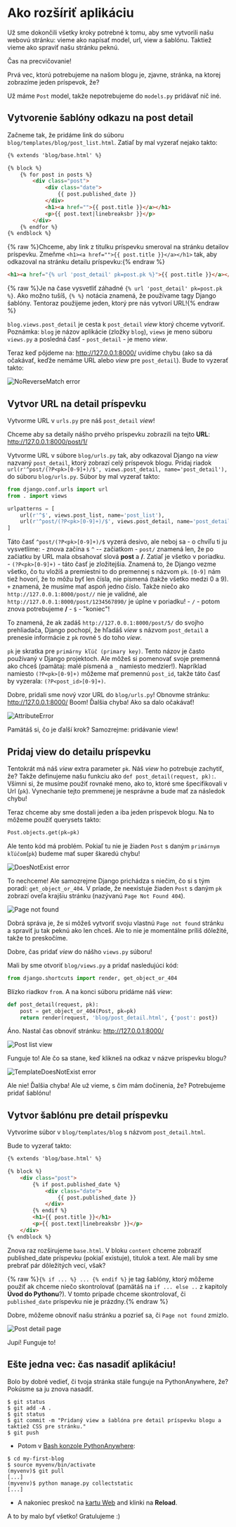 # Ako rozšíriť aplikáciu

Už sme dokončili všetky kroky potrebné k tomu, aby sme vytvorili našu webovú stránku: vieme ako napísať model, url, view a šablónu. Taktiež vieme ako spraviť našu stránku peknú.

Čas na precvičovanie!

Prvá vec, ktorú potrebujeme na našom blogu je, zjavne, stránka, na ktorej zobrazíme jeden príspevok, že?

Už máme `Post` model, takže nepotrebujeme do `models.py` pridávať nič iné.

## Vytvorenie šablóny odkazu na post detail

Začneme tak, že pridáme link do súboru `blog/templates/blog/post_list.html`. Zatiaľ by mal vyzerať nejako takto:

```html
{% extends 'blog/base.html' %}

{% block %}
    {% for post in posts %}
        <div class="post">
            <div class="date">
                {{ post.published_date }}
            </div>
            <h1><a href="">{{ post.title }}</a></h1>
            <p>{{ post.text|linebreaksbr }}</p>
        </div>
    {% endfor %}
{% endblock %}
```

{% raw %}Chceme, aby link z titulku príspevku smeroval na stránku detailov príspevku. Zmeňme `<h1><a href="">{{ post.title }}</a></h1>` tak, aby odkazoval na stránku detailu príspevku:{% endraw %}

```html
<h1><a href="{% url 'post_detail' pk=post.pk %}">{{ post.title }}</a></h1>
```

{% raw %}Je na čase vysvetliť záhadné `{% url 'post_detail' pk=post.pk %}`. Ako možno tušíš, `{% %}` notácia znamená, že používame tagy Django šablóny. Tentoraz použijeme jeden, ktorý pre nás vytvorí URL!{% endraw %}

`blog.views.post_detail` je cesta k `post_detail` *view* ktorý chceme vytvoriť. Poznámka: `blog` je názov aplikácie (zložky `blog`), `views` je meno súboru `views.py` a posledná časť - `post_detail` - je meno *view*.

Teraz keď pôjdeme na: http://127.0.0.1:8000/ uvidíme chybu (ako sa dá očakávať, keďže nemáme URL alebo *view* pre `post_detail`). Bude to vyzerať takto:

![NoReverseMatch error][1]

 [1]: images/no_reverse_match2.png

## Vytvor URL na detail príspevku

Vytvorme URL v `urls.py` pre náš `post_detail` *view*!

Chceme aby sa detaily nášho prvého príspevku zobrazili na tejto **URL**: http://127.0.0.1:8000/post/1/

Vytvorme URL v súbore `blog/urls.py` tak, aby odkazoval Django na *view* nazvaný `post_detail`, ktorý zobrazí celý príspevok blogu. Pridaj riadok `url(r'^post/(?P<pk>[0-9]+)/$', views.post_detail, name='post_detail'),` do súboru `blog/urls.py`. Súbor by mal vyzerať takto:

```python
from django.conf.urls import url
from . import views

urlpatterns = [
    url(r'^$', views.post_list, name='post_list'),
    url(r'^post/(?P<pk>[0-9]+)/$', views.post_detail, name='post_detail'),
]
```

Táto časť `^post/(?P<pk>[0-9]+)/$` vyzerá desivo, ale neboj sa - o chvíľu ti ju vysvetlíme: - znova začína s `^` -- začiatkom - `post/` znamená len, že po začiatku by URL mala obsahovať slová **post** a **/**. Zatiaľ je všetko v poriadku. - `(?P<pk>[0-9]+)` - táto časť je zložitejšia. Znamená to, že Django vezme všetko, čo tu vložíš a premiestni to do premennej s názvom `pk`. `[0-9]` nám tiež hovorí, že to môžu byť len čísla, nie písmená (takže všetko medzi 0 a 9). `+` znamená, že musíme mať aspoň jedno číslo. Takže niečo ako `http://127.0.0.1:8000/post//` nie je validné, ale `http://127.0.0.1:8000/post/1234567890/` je úplne v poriadku! - `/` - potom znova potrebujeme **/** - `$` - "koniec"!

To znamená, že ak zadáš `http://127.0.0.1:8000/post/5/` do svojho prehliadača, Django pochopí, že hľadáš *view* s názvom `post_detail` a prenesie informácie z `pk` rovné `5` do toho *view*.

`pk` je skratka pre `primárny kľúč (primary key)`. Tento názov je často používaný v Django projektoch. Ale môžeš si pomenovať svoje premenná ako chceš (pamätaj: malé písmená a `_` namiesto medzier!). Napríklad namiesto `(?P<pk>[0-9]+)` môžeme mať premennú `post_id`, takže táto časť by vyzerala: `(?P<post_id>[0-9]+)`.

Dobre, pridali sme nový vzor URL do `blog/urls.py`! Obnovme stránku: http://127.0.0.1:8000/ Boom! Ďalšia chyba! Ako sa dalo očakávať!

![AttributeError][2]

 [2]: images/attribute_error2.png

Pamätáš si, čo je ďalší krok? Samozrejme: pridávanie view!

## Pridaj view do detailu príspevku

Tentokrát má náš *view* extra parameter `pk`. Náš *view* ho potrebuje zachytiť, že? Takže definujeme našu funkciu ako `def post_detail(request, pk):`. Všimni si, že musíme použiť rovnaké meno, ako to, ktoré sme špecifikovali v Url (`pk`). Vynechanie tejto premmenej je nesprávne a bude mať za následok chybu!

Teraz chceme aby sme dostali jeden a iba jeden príspevok blogu. Na to môžeme použiť querysets takto:

```python
Post.objects.get(pk=pk)
```

Ale tento kód má problém. Pokiaľ tu nie je žiaden `Post` s daným `primárnym kľúčom`(`pk`) budeme mať super škaredú chybu!

![DoesNotExist error][3]

 [3]: images/does_not_exist2.png

To nechceme! Ale samozrejme Django prichádza s niečim, čo si s tým poradí: `get_object_or_404`. V príade, že neexistuje žiaden `Post` s daným `pk` zobrazí oveľa krajšiu stránku (nazývanú `Page Not Found 404`).

![Page not found][4]

 [4]: images/404_2.png

Dobrá správa je, že si môžeš vytvoriť svoju vlastnú `Page not found` stránku a spraviť ju tak peknú ako len chceš. Ale to nie je momentálne príliš dôležité, takže to preskočíme.

Dobre, čas pridať *view* do nášho `views.py` súboru!

Mali by sme otvoriť `blog/views.py` a pridať nasledujúci kód:

```python
from django.shortcuts import render, get_object_or_404
```


Blízko riadkov `from`. A na konci súboru pridáme náš *view*:

```python
def post_detail(request, pk):
    post = get_object_or_404(Post, pk=pk)
    return render(request, 'blog/post_detail.html', {'post': post})
```


Áno. Nastal čas obnoviť stránku: http://127.0.0.1:8000/

![Post list view][5]

 [5]: images/post_list2.png

Funguje to! Ale čo sa stane, keď klikneš na odkaz v názve príspevku blogu?

![TemplateDoesNotExist error][6]

 [6]: images/template_does_not_exist2.png

Ale nie! Ďalšia chyba! Ale už vieme, s čim mám dočinenia, že? Potrebujeme pridať šablónu!

## Vytvor šablónu pre detail príspevku

Vytvoríme súbor v `blog/templates/blog` s názvom `post_detail.html`.

Bude to vyzerať takto:

```html
{% extends 'blog/base.html' %}

{% block %}
    <div class="post">
        {% if post.published_date %}
            <div class="date">
                {{ post.published_date }}
            </div>
        {% endif %}
        <h1>{{ post.title }}</h1>
        <p>{{ post.text|linebreaksbr }}</p>
    </div>
{% endblock %}
```

Znova raz rozširujeme `base.html`. V bloku `content` chceme zobraziť published_date príspevku (pokiaľ existuje), titulok a text. Ale mali by sme prebrať pár dôležitých vecí, však?

{% raw %}`{% if ... %} ... {% endif %}` je tag šablóny, ktorý môžeme použiť ak chceme niečo skontrolovať (pamätáš na `if ... else ..` z kapitoly **Úvod do Pythonu**?). V tomto prípade chceme skontrolovať, či `published_date` príspevku nie je prázdny.{% endraw %}

Dobre, môžeme obnoviť našu stránku a pozrieť sa, či `Page not found` zmizlo.

![Post detail page][7]

 [7]: images/post_detail2.png

Jupí! Funguje to!

## Ešte jedna vec: čas nasadiť aplikáciu!

Bolo by dobré vedieť, či tvoja stránka stále funguje na PythonAnywhere, že? Pokúsme sa ju znova nasadiť.

```
$ git status
$ git add -A .
$ git status
$ git commit -m "Pridaný view a šablóna pre detail príspevku blogu a taktiež CSS pre stránku."
$ git push
```

*   Potom v [Bash konzole PythonAnywhere][8]:

 [8]: https://www.pythonanywhere.com/consoles/

```
$ cd my-first-blog
$ source myvenv/bin/activate
(myvenv)$ git pull
[...]
(myvenv)$ python manage.py collectstatic
[...]
```

*   A nakoniec preskoč na [kartu Web][9] and klinki na **Reload**.

 [9]: https://www.pythonanywhere.com/web_app_setup/

A to by malo byť všetko! Gratulujeme :)
